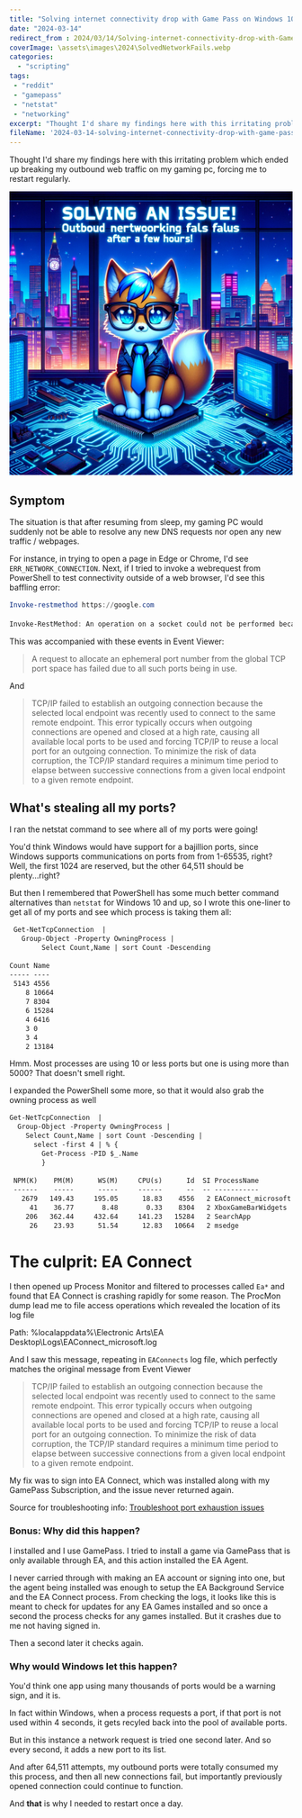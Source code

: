 ```yaml
---
title: "Solving internet connectivity drop with Game Pass on Windows 10 PCs"
date: "2024-03-14"
redirect_from : 2024/03/14/Solving-internet-connectivity-drop-with-Game-Pass-on-Windows-10-PCs
coverImage: \assets\images\2024\SolvedNetworkFails.webp
categories:
  - "scripting"
tags:
 - "reddit"
 - "gamepass"
 - "netstat"
 - "networking"
excerpt: "Thought I'd share my findings here with this irritating problem which ended up breaking my outbound web traffic on my gaming pc, forcing me to restart regularly."
fileName: '2024-03-14-solving-internet-connectivity-drop-with-game-pass-on-windows-10-pcs'
---
```

Thought I'd share my findings here with this irritating problem which ended up breaking my outbound web traffic on my gaming pc, forcing me to restart regularly.

![](/assets/images/2024/SolvedNetworkFails.webp)

## Symptom

The situation is that after resuming from sleep, my gaming PC would suddenly not be able to resolve any new DNS requests nor open any new traffic / webpages.

For instance, in trying to open a page in Edge or Chrome, I'd see `ERR_NETWORK_CONNECTION`. Next, if I tried to invoke a webrequest from PowerShell to test connectivity outside of a web browser, I'd see this baffling error:

```powershell
Invoke-restmethod https://google.com

Invoke-RestMethod: An operation on a socket could not be performed because the system lacked sufficient buffer space or because a queue was full.

```

This was accompanied with these events in Event Viewer:


>A request to allocate an ephemeral port number from the global TCP port space has failed due to all such ports being in use.

And

>TCP/IP failed to establish an outgoing connection because the selected local endpoint was recently used to connect to the same remote endpoint. This error typically occurs when outgoing connections are opened and closed at a high rate, causing all available local ports to be used and forcing TCP/IP to reuse a local port for an outgoing connection. To minimize the risk of data corruption, the TCP/IP standard requires a minimum time period to elapse between successive connections from a given local endpoint to a given remote endpoint.

## What's stealing all my ports?
I ran the netstat command to see where all of my ports were going! 

You'd think Windows would have support for a bajillion ports, since Windows supports communications on ports from from 1-65535, right? Well, the first 1024 are reserved, but the other 64,511 should be plenty...right?

But then I remembered that PowerShell has some much better command alternatives than `netstat`  for Windows 10 and up, so I wrote this one-liner to get all of my ports and see which process is taking them all:

```
 Get-NetTcpConnection  | 
   Group-Object -Property OwningProcess | 
        Select Count,Name | sort Count -Descending

Count Name
----- ----
 5143 4556
    8 10664
    7 8304
    6 15284
    4 6416
    3 0
    3 4
    2 13184
```

Hmm. Most processes are using 10 or less ports but one is using more than 5000? That doesn't smell right.

I expanded the PowerShell some more, so that it would also grab the owning process as well

```
Get-NetTcpConnection  | 
  Group-Object -Property OwningProcess | 
    Select Count,Name | sort Count -Descending | 
      select -first 4 | % {
        Get-Process -PID $_.Name
        }

 NPM(K)    PM(M)      WS(M)     CPU(s)      Id  SI ProcessName
 ------    -----      -----     ------      --  -- -----------
   2679   149.43     195.05      18.83    4556   2 EAConnect_microsoft
     41    36.77       8.48       0.33    8304   2 XboxGameBarWidgets
    206   362.44     432.64     141.23   15284   2 SearchApp
     26    23.93      51.54      12.83   10664   2 msedge
```

# The culprit: EA Connect
I then opened up Process Monitor and filtered to processes called `Ea*` and found that EA Connect is crashing rapidly for some reason.  The ProcMon dump lead me to file access operations which revealed the location of its log file 

Path: %localappdata%\Electronic Arts\EA Desktop\Logs\EAConnect_microsoft.log

And I saw this message, repeating in `EAConnects` log file, which perfectly matches the original message from Event Viewer


>TCP/IP failed to establish an outgoing connection because the selected local endpoint was recently used to connect to the same remote endpoint. This error typically occurs when outgoing connections are opened and closed at a high rate, causing all available local ports to be used and forcing TCP/IP to reuse a local port for an outgoing connection. To minimize the risk of data corruption, the TCP/IP standard requires a minimum time period to elapse between successive connections from a given local endpoint to a given remote endpoint.

My fix was to sign into EA Connect, which was installed along with my GamePass Subscription, and the issue never returned again.

Source for troubleshooting info: [Troubleshoot port exhaustion issues](https://learn.microsoft.com/en-us/troubleshoot/windows-client/networking/tcp-ip-port-exhaustion-troubleshooting)



### Bonus: Why did this happen?
I installed and I use GamePass. I tried to install a game via GamePass that is only available through EA, and this action installed the EA Agent.

I never carried through with making an EA account or signing into one, but the agent being installed was enough to setup the EA Background Service and the EA Connect process. From checking the logs, it looks like this is meant to check for updates for any EA Games installed and so once a second the process checks for any games installed. But it crashes due to me not having signed in.

Then a second later it checks again.

### Why would Windows let this happen?

You'd think one app using many thousands of ports would be a warning sign, and it is. 

In fact within Windows, when a process requests a port, if that port is not  used within 4 seconds, it gets recyled back into the pool of available ports. 

But in this instance a network request is tried one second later. And so every second, it adds a new port to its list.

And after 64,511 attempts, my outbound ports were totally consumed my this process, and then all new connections fail, but importantly previously opened connection could continue to function.

And **that** is why I needed to restart once a day.